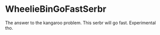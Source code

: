# WheelieBinGoFastSerbr
The answer to the kangaroo problem. This serbr will go fast. Experimental tho.
